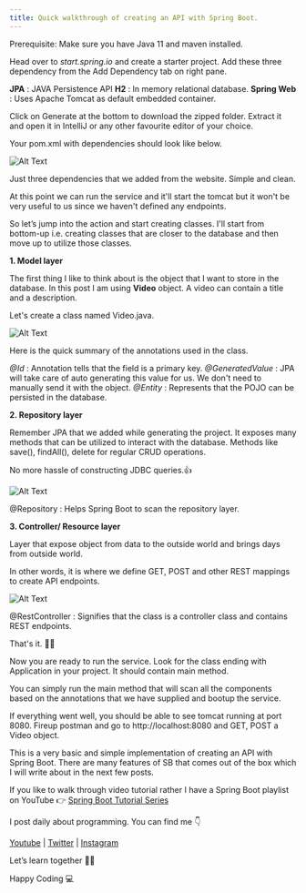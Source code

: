 ```yaml
---
title: Quick walkthrough of creating an API with Spring Boot.
---
```

Prerequisite: Make sure you have Java 11 and maven installed.

Head over to _start.spring.io_ and create a starter project. Add these three dependency from the Add Dependency tab on right pane.

**JPA** : JAVA Persistence API
**H2** : In memory relational database.
**Spring Web** : Uses Apache Tomcat as default embedded container.

Click on Generate at the bottom to download the zipped folder. Extract it and open it in IntelliJ or any other favourite editor of your choice.

Your pom.xml with dependencies should look like below.

![Alt Text](https://dev-to-uploads.s3.amazonaws.com/uploads/articles/49iof8y308haovzmkwav.png)

Just three dependencies that we added from the website. Simple and clean.

At this point we can run the service and it'll start the tomcat but it won't be very useful to us since we haven't defined any endpoints.

So let’s jump into the action and start creating classes. I'll start from bottom-up i.e. creating classes that are closer to the database and then move up to utilize those classes.

**1. Model layer**

The first thing I like to think about is the object that I want to store in the database. In this post I am using **Video** object. A video can contain a title and a description.

Let's create a class named Video.java.

![Alt Text](https://dev-to-uploads.s3.amazonaws.com/uploads/articles/d0i0u5u5g7g2p8ehvv1d.png)

Here is the quick summary of the annotations used in the class.

_@Id_ : Annotation tells that the field is a primary key.
_@GeneratedValue_ : JPA will take care of auto generating this value for us. We don't need to manually send it with the object.
_@Entity_ : Represents that the POJO can be persisted in the database.


**2. Repository layer**

Remember JPA that we added while generating the project. It exposes many methods that can be utilized to interact with the database. Methods like save(), findAll(), delete for regular CRUD operations.

No more hassle of constructing JDBC queries.👍

![Alt Text](https://dev-to-uploads.s3.amazonaws.com/uploads/articles/047a0a26c1h2qqkx935j.png)

@Repository : Helps Spring Boot to scan the repository layer.

**3. Controller/ Resource layer**

Layer that expose object from data to the outside world and brings days from outside world.

In other words, it is where we define GET, POST and other REST mappings to create API endpoints.

![Alt Text](https://dev-to-uploads.s3.amazonaws.com/uploads/articles/ctycpukv7vzhny452pih.png)

@RestController : Signifies that the class is a controller class and contains REST endpoints. 


That's it. 🎉🎉

Now you are ready to run the service. Look for the class ending with Application in your project. It should contain main method. 

You can simply run the main method that will scan all the components based on the annotations that we have supplied and bootup the service.

If everything went well, you should be able to see tomcat running at port 8080. Fireup postman and go to http://localhost:8080 and GET, POST a Video object.

This is a very basic and simple implementation of creating an API with Spring Boot. There are many features of SB that comes out of the box which I will write about in the next few posts.

If you like to walk through video tutorial rather I have a Spring Boot playlist on YouTube 👉 [Spring Boot Tutorial Series](https://www.youtube.com/channel/UC7Ze67ISJCgtHZBXCYcBLIg)

I post daily about programming. You can find me 👇

[Youtube](https://studio.youtube.com/channel/UC7Ze67ISJCgtHZBXCYcBLIg) | [Twitter](https://twitter.com/S_AWDESH) | [Instagram](https://www.instagram.com/awdeshcodes/)

Let’s learn together 💪💪

Happy Coding 💻